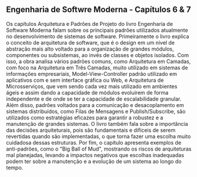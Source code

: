 ## Engenharia de Softwre Moderna - Capítulos 6 & 7

Os capítulos Arquitetura e Padrões de Projeto do livro Engenharia de Software Moderna falam sobre os principais padrões utilizados atualmente no 
desenvolvimento de sistemas de software. Primeiramente o livro explica o conceito de arquitetura de software, que é o design em um nível de abstração 
mais alto voltado para a organização de grandes módulos, componentes ou subsistemas, ao invés de classes e objetos isolados. Com isso, a obra analisa 
vários padrões comuns, como Arquitetura em Camadas, com foco na Arquitetura em Três Camadas, muito utilizado em sistemas de informações empresariais, 
Model-View-Controller padrão utilizado em aplicativos com e sem interface gráfica ou Web, e Arquitetura de Microsserviços, que vem sendo cada vez mais 
utilizado em ambientes ágeis e assim dando a capacidade de módulos evoluírem de forma independente e de onde se ter a capacidade de escalabilidade granular. 
Além disso, padrões voltados para a comunicação e desacoplamento em sistemas distribuídos, como Filas de Mensagens e Publish/Subscribe, são utilizados como 
estratégias eficazes para garantir a robustez e a manutenção de grandes sistemas. O livro também fala sobre a importância das decisões arquiteturais,
pois são fundamentais e difíceis de serem revertidas quando são implementadas, o que torna fazer uma escolha muito cuidadosa dessas estruturas. Por fim, o 
capítulo apresenta exemplos de anti-padrões, como o "Big Ball of Mud", mostrando os riscos de arquiteturas mal planejadas, levando a impactos 
negativos que escolhas inadequadas podem ter sobre a manutenção e a evolução de um sistema ao longo do tempo.
